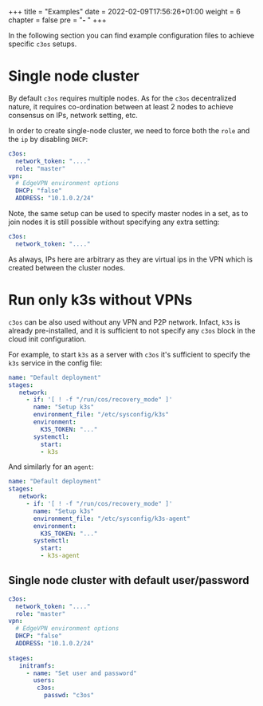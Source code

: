+++
title = "Examples"
date = 2022-02-09T17:56:26+01:00
weight = 6
chapter = false
pre = "<b>- </b>"
+++

In the following section you can find example configuration files to achieve specific `c3os` setups.

# Single node cluster

By default `c3os` requires multiple nodes. As for the `c3os` decentralized nature, it requires co-ordination between at least 2 nodes to achieve consensus on IPs, network setting, etc.

In order to create single-node cluster, we need to force both the `role` and the `ip` by disabling `DHCP`:

```yaml
c3os:
  network_token: "...."
  role: "master"
vpn:
  # EdgeVPN environment options
  DHCP: "false"
  ADDRESS: "10.1.0.2/24"
```

Note, the same setup can be used to specify master nodes in a set, as to join nodes it is still possible without specifying any extra setting:

```yaml
c3os:
  network_token: "...."
```

As always, IPs here are arbitrary as they are virtual ips in the VPN which is created between the cluster nodes.

# Run only k3s without VPNs

`c3os` can be also used without any VPN and P2P network. Infact, `k3s` is already pre-installed, and it is sufficient to not specify any `c3os` block in the cloud init configuration.

For example, to start `k3s` as a server with `c3os` it's sufficient to specify the `k3s` service in the config file:

```yaml
name: "Default deployment"
stages:     
   network:
     - if: '[ ! -f "/run/cos/recovery_mode" ]'
       name: "Setup k3s"
       environment_file: "/etc/sysconfig/k3s"
       environment:
         K3S_TOKEN: "..."
       systemctl:
         start: 
         - k3s
```

And similarly for an `agent`:

```yaml
name: "Default deployment"
stages:     
   network:
     - if: '[ ! -f "/run/cos/recovery_mode" ]'
       name: "Setup k3s"
       environment_file: "/etc/sysconfig/k3s-agent"
       environment:
         K3S_TOKEN: "..."
       systemctl:
         start: 
         - k3s-agent
```

## Single node cluster with default user/password

```yaml
c3os:
  network_token: "...."
  role: "master"
vpn:
  # EdgeVPN environment options
  DHCP: "false"
  ADDRESS: "10.1.0.2/24"
  
stages:
   initramfs:
     - name: "Set user and password"
       users:
        c3os:
          passwd: "c3os"
```